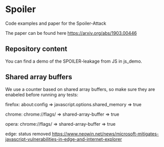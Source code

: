 # Spoiler
Code examples and paper for the Spoiler-Attack

The paper can be found here https://arxiv.org/abs/1903.00446

## Repository content
You can find a demo of the SPOILER-leakage from JS in js_demo. 

## Shared array buffers
We use a counter based on shared array buffers, so make sure they are enabeled before running any tests:

firefox: 
about:config => javascript.options.shared_memory => true

chrome:
chrome://flags/ => shared-array-buffer => true

opera:
chrome://flags/ => shared-array-buffer => true

edge:
status removed
https://www.neowin.net/news/microsoft-mitigates-javascript-vulnerabilities-in-edge-and-internet-explorer
